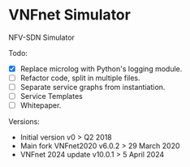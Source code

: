 # VNFnet Simulator
NFV-SDN Simulator

Todo:
- [X] Replace microlog with Python's logging module.
- [ ] Refactor code, split in multiple files.
- [ ] Separate service graphs from instantiation.
- [ ] Service Templates
- [ ] Whitepaper.

Versions:
- Initial version v0 > Q2 2018
- Main fork VNFnet2020 v6.0.2 > 29 March 2020
- VNFnet 2024 update v10.0.1 > 5 April 2024
